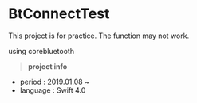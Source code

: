 # BtConnectTest


This project is for practice.
The function may not work.

using corebluetooth

>__project info__
- period : 2019.01.08 ~ 
- language : Swift 4.0
